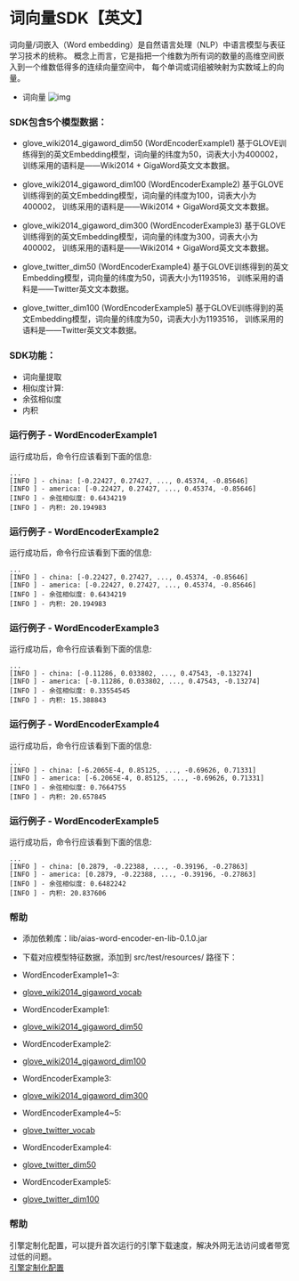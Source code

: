 # 词向量SDK【英文】
词向量/词嵌入（Word embedding）是自然语言处理（NLP）中语言模型与表征学习技术的统称。
概念上而言，它是指把一个维数为所有词的数量的高维空间嵌入到一个维数低得多的连续向量空间中，
每个单词或词组被映射为实数域上的向量。


- 词向量
![img](https://aias-home.oss-cn-beijing.aliyuncs.com/AIAS/nlp_sdks/word_vector_en.png)

### SDK包含5个模型数据：
-  glove_wiki2014_gigaword_dim50 (WordEncoderExample1)
   基于GLOVE训练得到的英文Embedding模型，词向量的纬度为50，词表大小为400002，
   训练采用的语料是——Wiki2014 + GigaWord英文文本数据。
  
-  glove_wiki2014_gigaword_dim100 (WordEncoderExample2)
   基于GLOVE训练得到的英文Embedding模型，词向量的纬度为100，词表大小为400002，
   训练采用的语料是——Wiki2014 + GigaWord英文文本数据。
   
-  glove_wiki2014_gigaword_dim300 (WordEncoderExample3)
   基于GLOVE训练得到的英文Embedding模型，词向量的纬度为300，词表大小为400002，
   训练采用的语料是——Wiki2014 + GigaWord英文文本数据。
  
-  glove_twitter_dim50 (WordEncoderExample4)
   基于GLOVE训练得到的英文Embedding模型，词向量的纬度为50，词表大小为1193516，
   训练采用的语料是——Twitter英文文本数据。

-  glove_twitter_dim100 (WordEncoderExample5)
   基于GLOVE训练得到的英文Embedding模型，词向量的纬度为50，词表大小为1193516，
   训练采用的语料是——Twitter英文文本数据。
      
### SDK功能：
- 词向量提取
- 相似度计算:
-   余弦相似度
-   内积
 
### 运行例子 - WordEncoderExample1
运行成功后，命令行应该看到下面的信息:
```text
...
[INFO ] - china: [-0.22427, 0.27427, ..., 0.45374, -0.85646]
[INFO ] - america: [-0.22427, 0.27427, ..., 0.45374, -0.85646]
[INFO ] - 余弦相似度: 0.6434219
[INFO ] - 内积: 20.194983
```
### 运行例子 - WordEncoderExample2
运行成功后，命令行应该看到下面的信息:
```text
...
[INFO ] - china: [-0.22427, 0.27427, ..., 0.45374, -0.85646]
[INFO ] - america: [-0.22427, 0.27427, ..., 0.45374, -0.85646]
[INFO ] - 余弦相似度: 0.6434219
[INFO ] - 内积: 20.194983
```
### 运行例子 - WordEncoderExample3
运行成功后，命令行应该看到下面的信息:
```text
...
[INFO ] - china: [-0.11286, 0.033802, ..., 0.47543, -0.13274]
[INFO ] - america: [-0.11286, 0.033802, ..., 0.47543, -0.13274]
[INFO ] - 余弦相似度: 0.33554545
[INFO ] - 内积: 15.388843
```
### 运行例子 - WordEncoderExample4
运行成功后，命令行应该看到下面的信息:
```text
...
[INFO ] - china: [-6.2065E-4, 0.85125, ..., -0.69626, 0.71331]
[INFO ] - america: [-6.2065E-4, 0.85125, ..., -0.69626, 0.71331]
[INFO ] - 余弦相似度: 0.7664755
[INFO ] - 内积: 20.657845
```

### 运行例子 - WordEncoderExample5
运行成功后，命令行应该看到下面的信息:
```text
...
[INFO ] - china: [0.2879, -0.22388, ..., -0.39196, -0.27863]
[INFO ] - america: [0.2879, -0.22388, ..., -0.39196, -0.27863]
[INFO ] - 余弦相似度: 0.6482242
[INFO ] - 内积: 20.837606
```

### 帮助 
-  添加依赖库：lib/aias-word-encoder-en-lib-0.1.0.jar
-  下载对应模型特征数据，添加到 src/test/resources/ 路径下：
-  WordEncoderExample1~3:
-  [glove_wiki2014_gigaword_vocab](https://aias-home.oss-cn-beijing.aliyuncs.com/models/nlp_models/glove_wiki2014_gigaword_vocab.txt) 
-  WordEncoderExample1:
-  [glove_wiki2014_gigaword_dim50](https://aias-home.oss-cn-beijing.aliyuncs.com/models/nlp_models/glove_wiki2014_gigaword_dim50.npy)
-  WordEncoderExample2:
-  [glove_wiki2014_gigaword_dim100](https://aias-home.oss-cn-beijing.aliyuncs.com/models/nlp_models/glove_wiki2014_gigaword_dim100.npy)  
-  WordEncoderExample3:
-  [glove_wiki2014_gigaword_dim300](https://aias-home.oss-cn-beijing.aliyuncs.com/models/nlp_models/glove_wiki2014_gigaword_dim300.npy)  

-  WordEncoderExample4~5:
-  [glove_twitter_vocab](https://aias-home.oss-cn-beijing.aliyuncs.com/models/nlp_models/glove_twitter_vocab.txt)  
-  WordEncoderExample4:
-  [glove_twitter_dim50](https://aias-home.oss-cn-beijing.aliyuncs.com/models/nlp_models/glove_twitter_dim50.npy)  
-  WordEncoderExample5:
-  [glove_twitter_dim100](https://aias-home.oss-cn-beijing.aliyuncs.com/models/nlp_models/glove_twitter_dim100.npy)  

### 帮助 
引擎定制化配置，可以提升首次运行的引擎下载速度，解决外网无法访问或者带宽过低的问题。         
[引擎定制化配置](http://aias.top/engine_cpu.html)